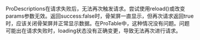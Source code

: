 ProDescriptions在请求失败后，无法再次触发请求。尝试使用reload()或改变params参数无效。返回success:false时，骨架屏一直显示，但再次请求返回true时，应该关闭骨架屏并正常显示数据。在ProTable中，这种情况没有问题。问题可能出在请求失败时，loading状态没有正确变更，导致无法再次进行请求。
